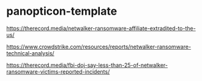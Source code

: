 # panopticon-template

https://therecord.media/netwalker-ransomware-affiliate-extradited-to-the-us/

https://www.crowdstrike.com/resources/reports/netwalker-ransomware-technical-analysis/

https://therecord.media/fbi-doj-say-less-than-25-of-netwalker-ransomware-victims-reported-incidents/
